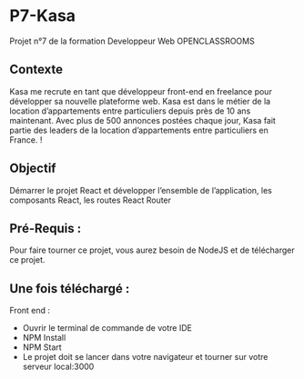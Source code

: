 # P7-Kasa

Projet n°7 de la formation Developpeur Web OPENCLASSROOMS
## Contexte

Kasa me recrute en tant que développeur front-end en freelance pour développer sa nouvelle plateforme web. Kasa est dans le métier de la location d’appartements entre particuliers depuis près de 10 ans maintenant. Avec plus de 500 annonces postées chaque jour, Kasa fait partie des leaders de la location d’appartements entre particuliers en France.
!

## Objectif 

Démarrer le projet React et développer l’ensemble de l’application, les composants React, les routes React Router

## Pré-Requis :
Pour faire tourner ce projet, vous aurez besoin de NodeJS et de télécharger ce projet.

## Une fois téléchargé :

Front end : 
- Ouvrir le terminal de commande de votre IDE
- NPM Install 
- NPM Start
- Le projet doit se lancer dans votre navigateur et tourner sur votre serveur local:3000
